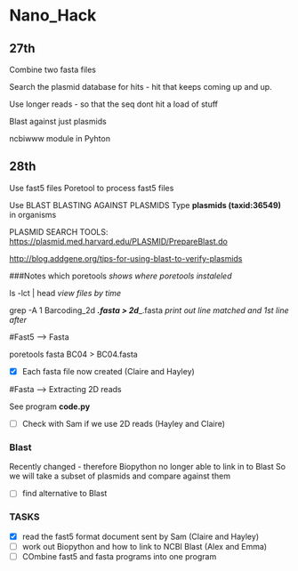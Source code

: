 # Nano_Hack

## 27th 
Combine two fasta files

Search the plasmid database for hits - hit that keeps coming up and up.

Use longer reads - so that the seq dont hit a load of stuff 

Blast against just plasmids

ncbiwww module in Pyhton

## 28th

Use fast5 files 
Poretool to process fast5 files

Use BLAST
BLASTING AGAINST PLASMIDS
Type **plasmids (taxid:36549)** in organisms 

PLASMID SEARCH TOOLS:
https://plasmid.med.harvard.edu/PLASMID/PrepareBlast.do

http://blog.addgene.org/tips-for-using-blast-to-verify-plasmids

 
###Notes 
which poretools *shows where poretools instaleled*

ls -lct | head *view files by time*

grep -A 1 Barcoding_2d ___.fasta > 2d____.fasta  *print out line matched and 1st line after*

#Fast5 --> Fasta 

poretools fasta BC04 > BC04.fasta

- [x] Each fasta file now created (Claire and Hayley)

#Fasta --> Extracting 2D reads

See program **code.py**

- [ ] Check with Sam if we use 2D reads (Hayley and Claire)

### Blast
Recently changed - therefore Biopython no longer able to link in to Blast
So we will take a subset of plasmids and compare against them

- [ ] find alternative to Blast 

### TASKS

- [x] read the fast5 format document sent by Sam (Claire and Hayley)
- [ ] work out Biopython and how to link to NCBI Blast (Alex and Emma)
- [ ] COmbine fast5 and fasta programs into one program
